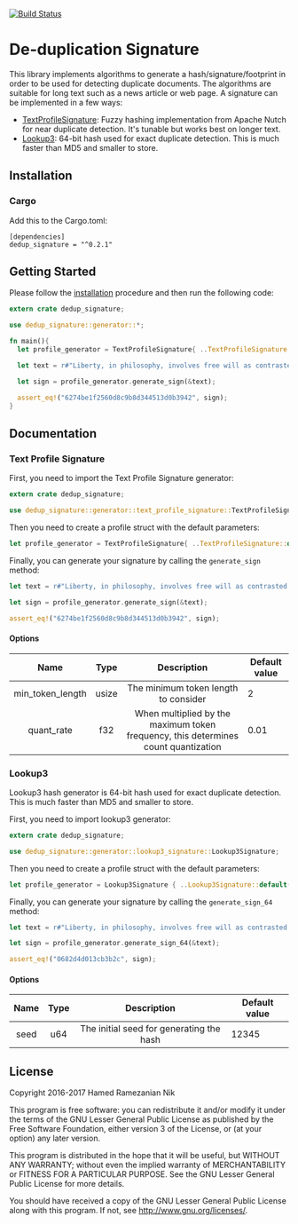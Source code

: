 [![Build Status](https://travis-ci.org/iCEAGE/dedup_signature.svg?branch=master)](https://travis-ci.org/iCEAGE/dedup_signature)

# De-duplication Signature

This library implements algorithms to generate a hash/signature/footprint in order to be used for detecting duplicate documents. The algorithms are suitable for long text such as a news article or web page. A signature can be implemented in a few ways:

* [TextProfileSignature](http://wiki.apache.org/solr/TextProfileSignature): Fuzzy hashing implementation from Apache Nutch for near duplicate detection. It's tunable but works best on longer text.
* [Lookup3](http://burtleburtle.net/bob/c/lookup3.c): 64-bit hash used for exact duplicate detection. This is much faster than MD5 and smaller to store.


## Installation

### Cargo

Add this to the Cargo.toml:

    [dependencies]
    dedup_signature = "^0.2.1"


## Getting Started

Please follow the [installation](#installation) procedure and then run the following code:

```rust
extern crate dedup_signature;

use dedup_signature::generator::*;

fn main(){
  let profile_generator = TextProfileSignature{ ..TextProfileSignature::default() };

  let text = r#"Liberty, in philosophy, involves free will as contrasted with determinism.[1] In politics, liberty consists of the social and political freedoms enjoyed by all citizens.[2] In theology, liberty is freedom from the bondage of sin.[3] Generally, liberty seems to be distinct from freedom in that freedom concerns itself primarily, if not exclusively, with the ability to do as one wills and what one has the power to do; whereas liberty also takes into account the rights of all involved. As such, liberty can be thought of as freedom limited by rights, and therefore cannot be abused."#;

  let sign = profile_generator.generate_sign(&text);

  assert_eq!("6274be1f2560d8c9b8d344513d0b3942", sign);
}
```

## Documentation

### Text Profile Signature
First, you need to import the Text Profile Signature generator:
````rust
extern crate dedup_signature;

use dedup_signature::generator::text_profile_signature::TextProfileSignature;
````

Then you need to create a profile struct with the default parameters:
````rust
let profile_generator = TextProfileSignature{ ..TextProfileSignature::default() };
````

Finally, you can generate your signature by calling the `generate_sign` method:
````rust
let text = r#"Liberty, in philosophy, involves free will as contrasted with determinism.[1] In politics, liberty consists of the social and political freedoms enjoyed by all citizens.[2] In theology, liberty is freedom from the bondage of sin.[3] Generally, liberty seems to be distinct from freedom in that freedom concerns itself primarily, if not exclusively, with the ability to do as one wills and what one has the power to do; whereas liberty also takes into account the rights of all involved. As such, liberty can be thought of as freedom limited by rights, and therefore cannot be abused."#;

let sign = profile_generator.generate_sign(&text);

assert_eq!("6274be1f2560d8c9b8d344513d0b3942", sign);
````

#### Options 

|       Name       |  Type |                                     Description                                    | Default value |
|:----------------:|:-----:|:----------------------------------------------------------------------------------:|---------------|
| min_token_length |  usize  | The minimum token length to consider                                               | 2             |
|    quant_rate    | f32 | When multiplied by the maximum token frequency, this determines count quantization | 0.01          |


### Lookup3
Lookup3 hash generator is 64-bit hash used for exact duplicate detection. This is much faster than MD5 and smaller to store.

First, you need to import lookup3 generator:
````rust
extern crate dedup_signature;

use dedup_signature::generator::lookup3_signature::Lookup3Signature;
````

Then you need to create a profile struct with the default parameters:
````rust
let profile_generator = Lookup3Signature { ..Lookup3Signature::default() };
````

Finally, you can generate your signature by calling the `generate_sign_64` method:
````rust
let text = r#"Liberty, in philosophy, involves free will as contrasted with determinism.[1] In politics, liberty consists of the social and political freedoms enjoyed by all citizens.[2] In theology, liberty is freedom from the bondage of sin.[3] Generally, liberty seems to be distinct from freedom in that freedom concerns itself primarily, if not exclusively, with the ability to do as one wills and what one has the power to do; whereas liberty also takes into account the rights of all involved. As such, liberty can be thought of as freedom limited by rights, and therefore cannot be abused."#;

let sign = profile_generator.generate_sign_64(&text);

assert_eq!("0682d4d013cb3b2c", sign);
````

#### Options 

|       Name       |  Type |                                     Description                                    | Default value |
|:----------------:|:-----:|:----------------------------------------------------------------------------------:|---------------|
| seed |  u64  | The initial seed for generating the hash                                               | 12345



## License

Copyright 2016-2017 Hamed Ramezanian Nik

This program is free software: you can redistribute it and/or modify
it under the terms of the GNU Lesser General Public License as published by
the Free Software Foundation, either version 3 of the License, or
(at your option) any later version.

This program is distributed in the hope that it will be useful,
but WITHOUT ANY WARRANTY; without even the implied warranty of
MERCHANTABILITY or FITNESS FOR A PARTICULAR PURPOSE.  See the
GNU Lesser General Public License for more details.

You should have received a copy of the GNU Lesser General Public License
along with this program.  If not, see <http://www.gnu.org/licenses/>.
